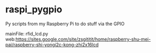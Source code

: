 raspi_pygpio
============

Py scripts from my Raspberry Pi to do stuff via the GPIO

mainFile: rfid_lcd.py
web:https://sites.google.com/site/zsgititit/home/raspberry-shu-mei-pai/raspberry-shi-yongi2c-kong-zhi2x16lcd